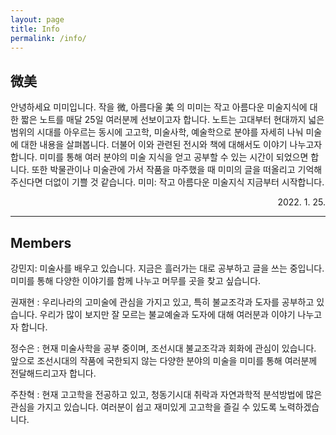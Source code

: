 ```yaml
---
layout: page
title: Info
permalink: /info/
---
```


## 微美
안녕하세요 미미입니다. 작을 微, 아름다울 美 의 미미는 작고 아름다운 미술지식에 대한 짧은 노트를 매달 25일 여러분께 선보이고자 합니다. 노트는 고대부터 현대까지 넓은 범위의 시대를 아우르는 동시에 고고학, 미술사학, 예술학으로 분야를 자세히 나눠 미술에 대한 내용을 살펴봅니다. 더불어 이와 관련된 전시와 책에 대해서도 이야기 나누고자 합니다. 미미를 통해 여러 분야의 미술 지식을 얻고 공부할 수 있는 시간이 되었으면 합니다. 또한 박물관이나 미술관에 가서 작품을 마주했을 때 미미의 글을 떠올리고 기억해주신다면 더없이 기쁠 것 같습니다. 미미: 작고 아름다운 미술지식 지금부터 시작합니다.

<div style="text-align: right"> 2022. 1. 25. </div>

---

## Members
강민지: 미술사를 배우고 있습니다. 지금은 흘러가는 대로 공부하고 글을 쓰는 중입니다. 미미를 통해 다양한 이야기를 함께 나누고 머무를 곳을 찾고 싶습니다. 

권재현 : 우리나라의 고미술에 관심을 가지고 있고, 특히 불교조각과 도자를 공부하고 있습니다. 우리가 많이 보지만 잘 모르는 불교예술과 도자에 대해 여러분과 이야기 나누고자 합니다.

정수은 : 현재 미술사학을 공부 중이며, 조선시대 불교조각과 회화에 관심이 있습니다. 앞으로 조선시대의 작품에 국한되지 않는 다양한 분야의 미술을 미미를 통해 여러분께 전달해드리고자 합니다.

주찬혁 : 현재 고고학을 전공하고 있고, 청동기시대 취락과 자연과학적 분석방법에 많은 관심을 가지고 있습니다. 여러분이 쉽고 재미있게 고고학을 즐길 수 있도록 노력하겠습니다.
